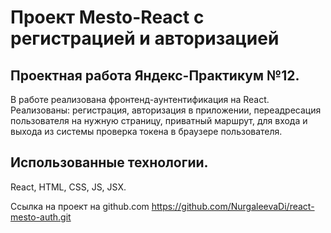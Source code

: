 # Проект Mesto-React с регистрацией и авторизацией

## Проектная работа Яндекс-Практикум №12.

В работе реализована фронтенд-аунтентификация на React.
Реализованы:
 регистрация, авторизация в приложении, 
 переадресация пользователя на нужную страницу,
 приватный маршрут,
 для входа и выхода из системы проверка токена в браузере пользователя.


## Использованные технологии.

React, HTML, CSS, JS, JSX.


 Ссылка на проект на github.com https://github.com/NurgaleevaDi/react-mesto-auth.git





